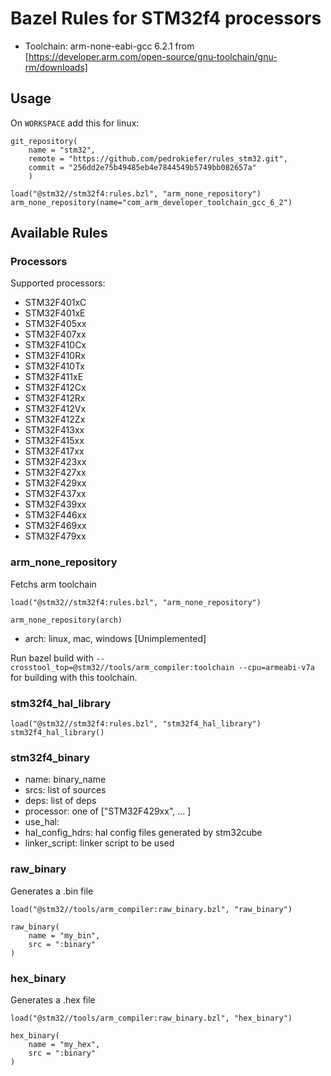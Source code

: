# Bazel Rules for STM32f4 processors #

* Toolchain: arm-none-eabi-gcc 6.2.1 from [https://developer.arm.com/open-source/gnu-toolchain/gnu-rm/downloads]

## Usage

On `WORKSPACE` add this for linux:

```
git_repository(
    name = "stm32",
    remote = "https://github.com/pedrokiefer/rules_stm32.git",
    commit = "256dd2e75b49485eb4e7844549b5749bb082657a"
    )

load("@stm32//stm32f4:rules.bzl", "arm_none_repository")
arm_none_repository(name="com_arm_developer_toolchain_gcc_6_2")
``` 
## Available Rules

### Processors

Supported processors:
* STM32F401xC
* STM32F401xE
* STM32F405xx
* STM32F407xx
* STM32F410Cx
* STM32F410Rx
* STM32F410Tx
* STM32F411xE
* STM32F412Cx
* STM32F412Rx
* STM32F412Vx
* STM32F412Zx
* STM32F413xx
* STM32F415xx
* STM32F417xx
* STM32F423xx
* STM32F427xx
* STM32F429xx
* STM32F437xx
* STM32F439xx
* STM32F446xx
* STM32F469xx
* STM32F479xx

### arm_none_repository ###

Fetchs arm toolchain

```
load("@stm32//stm32f4:rules.bzl", "arm_none_repository")

arm_none_repository(arch)
```

* arch: linux, mac, windows [Unimplemented]

Run bazel build with `--crosstool_top=@stm32//tools/arm_compiler:toolchain --cpu=armeabi-v7a` for building with this toolchain.

### stm32f4_hal_library ###

```
load("@stm32//stm32f4:rules.bzl", "stm32f4_hal_library")
stm32f4_hal_library()
```

### stm32f4_binary ###

* name: binary_name
* srcs: list of sources
* deps: list of deps
* processor: one of ["STM32F429xx", ... ]
* use_hal: 
* hal_config_hdrs: hal config files generated by stm32cube
* linker_script: linker script to be used

### raw_binary ###
Generates a .bin file

```
load("@stm32//tools/arm_compiler:raw_binary.bzl", "raw_binary")

raw_binary(
    name = "my_bin",
    src = ":binary"
)
```

### hex_binary ###
Generates a .hex file

```
load("@stm32//tools/arm_compiler:raw_binary.bzl", "hex_binary")

hex_binary(
    name = "my_hex",
    src = ":binary"
)
```

